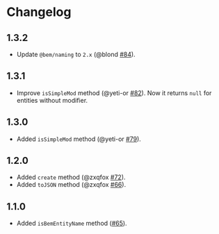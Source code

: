 Changelog
=========

1.3.2
-----

* Update `@bem/naming` to `2.x` (@blond [#84]).

[#84]: https://github.com/bem-sdk/bem-entity-name/pull/84

1.3.1
-----

* Improve `isSimpleMod` method (@yeti-or [#82]).
Now it returns `null` for entities without modifier.

[#82]: https://github.com/bem-sdk/bem-entity-name/pull/82

1.3.0
-----

* Added `isSimpleMod` method (@yeti-or [#79]).

[#79]: https://github.com/bem-sdk/bem-entity-name/pull/79

1.2.0
-----

* Added `create` method (@zxqfox [#72]).
* Added `toJSON` method (@zxqfox [#66]).

[#72]: https://github.com/bem-sdk/bem-entity-name/pull/72
[#66]: https://github.com/bem-sdk/bem-entity-name/pull/66

1.1.0
-----

* Added `isBemEntityName` method ([#65]).

[#65]: https://github.com/bem-sdk/bem-entity-name/pull/65
